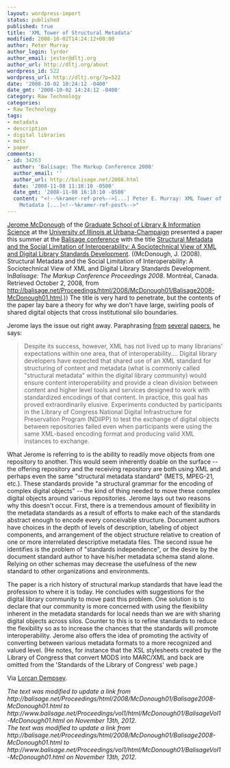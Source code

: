 ```yaml
---
layout: wordpress-import
status: published
published: true
title: 'XML Tower of Structural Metadata'
modified: 2008-10-02T14:24:12+00:00
author: Peter Murray
author_login: lyrdor
author_email: jester@dltj.org
author_url: http://dltj.org/about
wordpress_id: 522
wordpress_url: http://dltj.org/?p=522
date: '2008-10-02 10:24:12 -0400'
date_gmt: '2008-10-02 14:24:12 -0400'
category: Raw Technology
categories:
- Raw Technology
tags:
- metadata
- description
- digital libraries
- mets
- paper
comments:
- id: 34263
  author: 'Balisage: The Markup Conference 2008'
  author_email: ''
  author_url: http://balisage.net/2008.html
  date: '2008-11-08 11:18:10 -0500'
  date_gmt: '2008-11-08 16:18:10 -0500'
  content: "<!--%kramer-ref-pre%-->[...] Peter E. Murray: XML Tower of Structural
    Metadata [...]<!--%kramer-ref-post%-->"
---
```

<p><a href="http://www.lis.uiuc.edu/oc/people/bio.html?id=jmcdonou" title="Jerome McDonouh&#039;s profile page">Jerome McDonough</a> of the <a href="http://www.lis.uiuc.edu/" title="GSLIS at UIUC homepage">Graduate School of Library &amp; Information Science</a> at the <a href="http://www.uiuc.edu/" title="UIUC Homepage">University of Illinois at Urbana-Champaign</a> presented a paper this summer at the <a href="http://balisage.net/" title="Balisage: The Markup Conference">Balisage conference</a> with the title <a href="http://www.balisage.net/Proceedings/vol1/html/McDonough01/BalisageVol1-McDonough01.html" title="Structural Metadata and the Social Limitation of Interoperability. A paper delivered by Jerome McDonough at Balisage, 2008">Structural Metadata and the Social Limitation of Interoperability: A Sociotechnical View of XML and Digital Library Standards Development</a>. ((McDonough, J. (2008). Structural Metadata and the Social Limitation of Interoperability: A Sociotechnical View of XML and Digital Library Standards Development. In<span style="font-style:italic;">Balisage: The Markup Conference Proceedings 2008</span>. Montr&eacute;al, Canada. Retrieved October 2, 2008, from <a href="http://www.balisage.net/Proceedings/vol1/html/McDonough01/BalisageVol1-McDonough01.html" title="Structural Metadata and the Social Limitation of Interoperability. A paper delivered by Jerome McDonough at Balisage, 2008">http://balisage.net/Proceedings/html/2008/McDonough01/Balisage2008-McDonough01.html</a>.))  The title is very hard to penetrate, but the contents of the paper lay bare a theory for why we don't have large, swirling pools of shared digital objects that cross institutional silo boundaries.</p>
<p>Jerome lays the issue out right away.  Paraphrasing <a href="http://www.dlib.org/dlib/december05/shirky/12shirky.html" title="Shirky, C. (Dec. 2005). AIHT: Conceptual Issues from Practical Tests. D-Lib Magazine 11(12).">from</a> <a href="http://www.clir.org/pubs/reports/pub87/pub87.pdf" title="Hurley, B. J., Price-Wilken, J., Proffitt, M., &#038; Besser, H. (1999). The Making of America II test bed Project: A Digital Library Service Model. Washington, DC: Digital Library Federation.">several</a> <a href="http://www.dlib.org/dlib/december05/choudhury/12choudhury.html" title="DiLauro, T., Patton, M., Reynolds, D. &#038; Choudhury, G. S. (Dec. 2005). The Archive Ingest and Handling Test. D-Lib Magazine 11(12).">papers</a>, he says:<br />
<blockquote>Despite its success, however, XML has not lived up to many librarians' expectations within one area, that of interoperability.... Digital library developers have expected that shared use of an XML standard for structuring of content and metadata (what is commonly called "structural metadata" within the digital library community) would ensure content interoperability and provide a clean division between content and higher level tools and services designed to work with standardized encodings of that content. In practice, this goal has proved extraordinarily elusive. Experiments conducted by participants in the Library of Congress National Digital Infrastructure for Preservation Program (NDIIPP) to test the exchange of digital objects between repositories failed even when participants were using the same XML-based encoding format and producing valid XML instances to exchange.</p></blockquote>
<p>What Jerome is referring to is the ability to readily move objects from one repository to another.  This would seem inherently doable on the surface -- the offering repository and the receiving repository are both using XML and perhaps even the same "structural metadata standard" (METS, MPEG-21, etc.).  These standards provide "a structural grammar for the encoding of complex digital objects" -- the kind of thing needed to move these complex digital objects around various repositories.  Jerome lays out two reasons why this doesn't occur.  First, there is a tremendous amount of flexibility in the metadata standards as a result of efforts to make each of the standards abstract enough to encode every conceivable structure.  Document authors have choices in the depth of levels of description, labeling of object components, and arrangement of the object structure relative to creation of one or more interrelated descriptive metadata files.  The second issue he identifies is the problem of "standards independence", or the desire by the document standard author to have his/her metadata schema stand alone.  Relying on other schemas may decrease the usefulness of the new standard to other organizations and environments.</p>
<p>The paper is a rich history of structural markup standards that have lead the profession to where it is today.  He concludes with suggestions for the digital library community to move past this problem.  One solution is to declare that our community is more concerned with using the flexibility inherent in the metadata standards for local needs than we are with sharing digital objects across silos.  Counter to this is to refine standards to reduce the flexibility so as to increase the chances that the standards will promote interoperability.  Jerome also offers the idea of promoting the activity of converting between various metadata formats to a more recognized and valued level.  (He notes, for instance that the XSL stylesheets created by the Library of Congress that convert MODS into MARC/XML and back are omitted from the 'Standards of the Library of Congress' web page.)</p>
<p>Via <a href="http://orweblog.oclc.org/archives/001779.html" title="Lorcan Dempsey&#039;s weblog: Flexibility may not be a good design goal">Lorcan Dempsey</a>.
<p style="padding:0;margin:0;font-style:italic;">The text was modified to update a link from http://balisage.net/Proceedings/html/2008/McDonough01/Balisage2008-McDonough01.html to http://www.balisage.net/Proceedings/vol1/html/McDonough01/BalisageVol1-McDonough01.html on November 13th, 2012.</p>
<p style="padding:0;margin:0;font-style:italic;">The text was modified to update a link from http://balisage.net/Proceedings/html/2008/McDonough01/Balisage2008-McDonough01.html to http://www.balisage.net/Proceedings/vol1/html/McDonough01/BalisageVol1-McDonough01.html on November 13th, 2012.</p>
